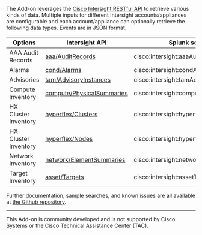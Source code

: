 The Add-on leverages the [Cisco Intersight RESTful API](https://intersight.com/apidocs/introduction/overview/) to retrieve various kinds of data. Multiple inputs for different Intersight accounts/appliances are configurable and each account/appliance can optionally retrieve the following data types. Events are in JSON format.

| Options | Intersight API | Splunk sourcetype |
| --- | --- | --- |
| AAA Audit Records | [aaa/AuditRecords][1] | cisco:intersight:aaaAuditRecords |
| Alarms | [cond/Alarms][2] | cisco:intersight:condAlarms |
| Advisories | [tam/AdvisoryInstances][3] | cisco:intersight:tamAdvisoryInstances |
| Compute Inventory | [compute/PhysicalSummaries][4] | cisco:intersight:computePhysicalSummaries |
| HX Cluster Inventory | [hyperflex/Clusters][5] | cisco:intersight:hyperflexClusters |
| HX Cluster Inventory | [hyperflex/Nodes][8] | cisco:intersight:hyperflexNodes |
| Network Inventory | [network/ElementSummaries][6] | cisco:intersight:networkElementSummaries |
| Target Inventory | [asset/Targets][7] | cisco:intersight:assetTargets |

[1]: https://intersight.com/apidocs/apirefs/api/v1/aaa/AuditRecords/model/
[2]: https://intersight.com/apidocs/apirefs/api/v1/cond/Alarms/model/
[3]: https://intersight.com/apidocs/apirefs/api/v1/tam/AdvisoryInstances/model/
[4]: https://intersight.com/apidocs/apirefs/api/v1/compute/PhysicalSummaries/model/
[5]: https://intersight.com/apidocs/apirefs/api/v1/hyperflex/Clusters/model/
[6]: https://intersight.com/apidocs/apirefs/api/v1/network/ElementSummaries/model/
[7]: https://intersight.com/apidocs/apirefs/api/v1/asset/Targets/model/
[8]: https://intersight.com/apidocs/apirefs/api/v1/hyperflex/Nodes/model/

Further documentation, sample searches, and known issues are all available at [the Github repository](https://github.com/jerewill-cisco/intersight-splunk-addon).

---

This Add-on is community developed and is not supported by Cisco Systems or the Cisco Technical Assistance Center (TAC).